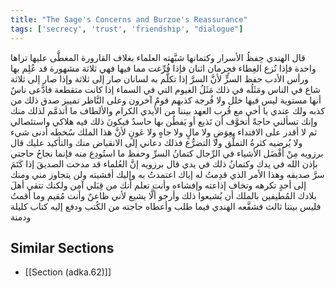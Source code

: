 ```yaml
---
title: "The Sage's Concerns and Burzoe's Reassurance"
tags: ['secrecy', 'trust', 'friendship', "dialogue"]
---
```


 قال الهندي حِفظُ الأسرار وكتمانها شبَّهته العلماء بغلاف القارورة المغطَّى عليها تراها واحدة فإذا نُزع الغِطاء فجِرمان اثنان فإذا فُرِّغت مما فيها فهي ثلاثة مشهورة قد عُلِم بها ورأس الأدب حفظ السرٍّ لأنَّ السرَّ إذا تكلَّم به لسانان صار إلى ثلاثة وإذا صار إلى ثلاثة شاع في الناس ومَثَلُه في ذلك مَثَلُ الغيوم التي في السماء إذا كانت متقطعة فادَّعى ناسٌ أنها مستوية ليس فيها خلل ولا فُرجة كذبهم قومٌ آخرون وعلى النَّاظر تمييز صدق ذلك من كذبه ولك عندي يا أخي مع قُرب العهد بيننا من الأيدي الكرام والألطاف ما أتذمَّم لذلك منك وإنك تسألني حاجةً أتخوَّف أن تَذيع أو يَفطُن بها حاسدٌ فيكونَ ذلك فيه هلاكي واستئصالي ثم لا أقدر على الافتداء بعِوَضٍ ولا مالٍ ولا جاهٍ ولا عَونٍ لأنَّ هذا الملك سُخطه أدنى شيء ولا يُرضيه كثرةُ التملُّق ولا التضرُّع فذلك دعاني إلى الانقباض منك والتأكيد عليك
قال برزويه مِنْ أَفْضَل الأشياء في الرِّجال كتمانُ السرِّ وحفظ ما استُودِع منه فإنما نجاحُ حاجتي بإذن الله في يدك وكتمانُ ذلك في يدي
قال برزويه إنَّ العُلماء قد مدحت الصديقَ إذا كَتَمَ سرَّ صديقه وهذا الأمر الذي قدِمتُ له إياك اعتمدتُ به وإليك أفشيته ولن يتجاوز مني ومنك إلى أحدٍ تكرهه وتخاف إذاعته وإفشاءه وأنت تعلم أنك من قِبَلي آمن ولكنك تتقي أهلَ بلادك المُطيفين بالملك أن يُشيعوا ذلك وأرجو ألَّا يشيع لأني ظاعنٌ وأنت مُقيم وما أقمتُ فليس بيننا ثالث فشفَّعه الهندي فيما طلب وأعطاه حاجته من الكُتب ودفع إليه كتاب كليلة ودمنة

## Similar Sections
- [[Section (adka.62)]]
